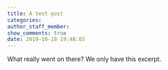 ```yaml
---
title: A test post
categories:
author_staff_member:
show_comments: true
date: 2019-10-18 19:48:03
---
```


What really went on there? We only have this excerpt.